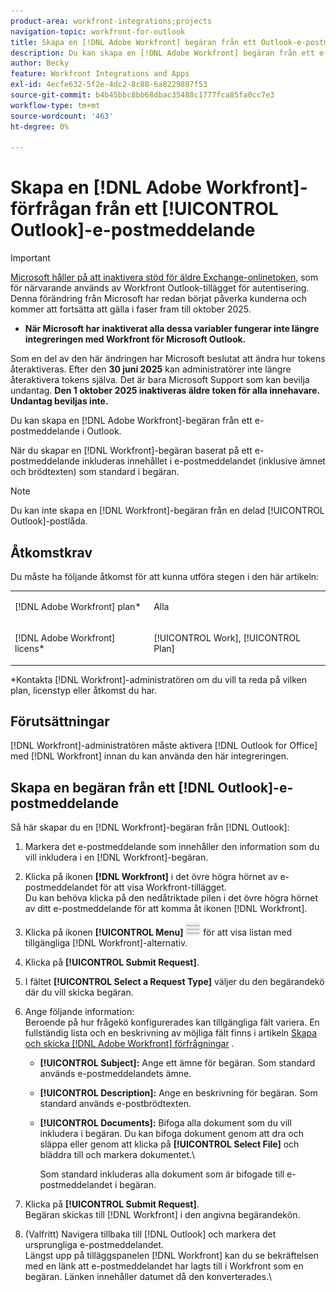 ```yaml
---
product-area: workfront-integrations;projects
navigation-topic: workfront-for-outlook
title: Skapa en [!DNL Adobe Workfront] begäran från ett Outlook-e-postmeddelande
description: Du kan skapa en [!DNL Adobe Workfront] begäran från ett e-postmeddelande i Outlook.
author: Becky
feature: Workfront Integrations and Apps
exl-id: 4ecfe632-5f2e-4dc2-8c88-6a8229887f53
source-git-commit: b4b45bbc8bb68dbac35488c1777fca85fa0cc7e3
workflow-type: tm+mt
source-wordcount: '463'
ht-degree: 0%

---
```


# Skapa en [!DNL Adobe Workfront]-förfrågan från ett [!UICONTROL Outlook]-e-postmeddelande

>[!IMPORTANT]
>
>[Microsoft håller på att inaktivera stöd för äldre Exchange-onlinetoken](https://learn.microsoft.com/en-us/office/dev/add-ins/outlook/faq-nested-app-auth-outlook-legacy-tokens), som för närvarande används av Workfront Outlook-tillägget för autentisering. Denna förändring från Microsoft har redan börjat påverka kunderna och kommer att fortsätta att gälla i faser fram till oktober 2025.
>
>* **När Microsoft har inaktiverat alla dessa variabler fungerar inte längre integreringen med Workfront för Microsoft Outlook.**
>
>Som en del av den här ändringen har Microsoft beslutat att ändra hur tokens återaktiveras. Efter den **30 juni 2025** kan administratörer inte längre återaktivera tokens själva. Det är bara Microsoft Support som kan bevilja undantag. **Den 1 oktober 2025 inaktiveras äldre token för alla innehavare. Undantag beviljas inte.**


Du kan skapa en [!DNL Adobe Workfront]-begäran från ett e-postmeddelande i Outlook.

När du skapar en [!DNL Workfront]-begäran baserat på ett e-postmeddelande inkluderas innehållet i e-postmeddelandet (inklusive ämnet och brödtexten) som standard i begäran.

>[!NOTE]
>
>Du kan inte skapa en [!DNL Workfront]-begäran från en delad [!UICONTROL Outlook]-postlåda.

## Åtkomstkrav

Du måste ha följande åtkomst för att kunna utföra stegen i den här artikeln:

<table style="table-layout:auto"> 
 <col> 
 <col> 
 <tbody> 
  <tr> 
   <td role="rowheader">[!DNL Adobe Workfront] plan*</td> 
   <td> <p>Alla</p> </td> 
  </tr> 
  <tr> 
   <td role="rowheader">[!DNL Adobe Workfront] licens*</td> 
   <td> <p>[!UICONTROL Work], [!UICONTROL Plan]</p> </td> 
  </tr> 
 </tbody> 
</table>

&#42;Kontakta [!DNL Workfront]-administratören om du vill ta reda på vilken plan, licenstyp eller åtkomst du har.

## Förutsättningar

[!DNL Workfront]-administratören måste aktivera [!DNL Outlook for Office] med [!DNL Workfront] innan du kan använda den här integreringen.

## Skapa en begäran från ett [!DNL Outlook]-e-postmeddelande

Så här skapar du en [!DNL Workfront]-begäran från [!DNL Outlook]:

1. Markera det e-postmeddelande som innehåller den information som du vill inkludera i en [!DNL Workfront]-begäran.
1. Klicka på ikonen **[!DNL Workfront]** i det övre högra hörnet av e-postmeddelandet för att visa Workfront-tillägget.\
   Du kan behöva klicka på den nedåtriktade pilen i det övre högra hörnet av ditt e-postmeddelande för att komma åt ikonen [!DNL Workfront].

1. Klicka på ikonen **[!UICONTROL Menu]** ![ o365_addin_menu2_icon.png](assets/o365-addin-menu2-icon.png) för att visa listan med tillgängliga [!DNL Workfront]-alternativ.

1. Klicka på **[!UICONTROL Submit Request]**.
1. I fältet **[!UICONTROL Select a Request Type]** väljer du den begärandekö där du vill skicka begäran.

1. Ange följande information:\
   Beroende på hur frågekö konfigurerades kan tillgängliga fält variera. En fullständig lista och en beskrivning av möjliga fält finns i artikeln [Skapa och skicka [!DNL Adobe Workfront] förfrågningar](../../manage-work/requests/create-requests/create-submit-requests.md) .

   * **[!UICONTROL Subject]:** Ange ett ämne för begäran. Som standard används e-postmeddelandets ämne.
   * **[!UICONTROL Description]:** Ange en beskrivning för begäran. Som standard används e-postbrödtexten.
   * **[!UICONTROL Documents]:** Bifoga alla dokument som du vill inkludera i begäran. Du kan bifoga dokument genom att dra och släppa eller genom att klicka på **[!UICONTROL Select File]** och bläddra till och markera dokumentet.\

     Som standard inkluderas alla dokument som är bifogade till e-postmeddelandet i begäran.

1. Klicka på **[!UICONTROL Submit Request]**.\
   Begäran skickas till [!DNL Workfront] i den angivna begärandekön.

1. (Valfritt) Navigera tillbaka till [!DNL Outlook] och markera det ursprungliga e-postmeddelandet.\
   Längst upp på tilläggspanelen [!DNL Workfront] kan du se bekräftelsen med en länk att e-postmeddelandet har lagts till i Workfront som en begäran. Länken innehåller datumet då den konverterades.\
